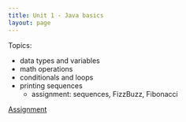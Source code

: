 ```yaml
---
title: Unit 1 - Java basics
layout: page
---
```


Topics:

- data types and variables
- math operations
- conditionals and loops
- printing sequences
    - assignment: sequences, FizzBuzz, Fibonacci

[Assignment](Unit1_Assignment)



